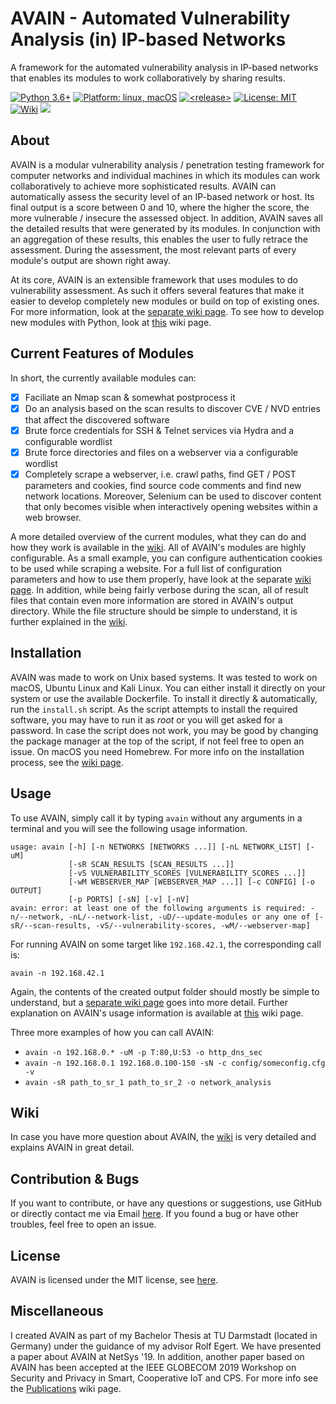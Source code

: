 # AVAIN - Automated Vulnerability Analysis (in) IP-based Networks
A framework for the automated vulnerability analysis in IP-based networks that enables its modules to work collaboratively by sharing results.

<p>
<a href="#"><img src="https://img.shields.io/badge/python-3.6%2B-red" alt="Python 3.6+"></a>
<a href="#"><img src="https://img.shields.io/badge/platform-linux%20%7C%20macOS-%23557ef6" alt="Platform: linux, macOS"></a>
<a href="#"><img src="https://img.shields.io/github/v/release/dustinborn/avain?include_prereleases" alt="<release>"></a>
<a href="https://github.com/DustinBorn/avain/blob/master/LICENSE"><img src="https://img.shields.io/badge/license-MIT-green" alt="License: MIT"></a>
<a href="https://github.com/DustinBorn/avain/wiki"><img src="https://img.shields.io/badge/documentation-wiki-yellow" alt="Wiki"></a>
<a href="#"><img src="https://img.shields.io/github/languages/code-size/dustinborn/avain?color=lightgray"></a>
</p>

## About
AVAIN is a modular vulnerability analysis / penetration testing framework for computer networks and individual machines in which its modules can work collaboratively to achieve more sophisticated results. AVAIN can automatically assess the security level of an IP-based network or host. Its final output is a score between 0 and 10, where the higher the score, the more vulnerable / insecure the assessed object. In addition, AVAIN saves all the detailed results that were generated by its modules. In conjunction with an aggregation of these results, this enables the user to fully retrace the assessment. During the assessment, the most relevant parts of every module's output are shown right away.


At its core, AVAIN is an extensible framework that uses modules to do vulnerability assessment. As such it offers several features that make it easier to develop completely new modules or build on top of existing ones. For more information, look at the [separate wiki page](https://github.com/DustinBorn/avain/wiki/Framework-Features). To see how to develop new modules with Python, look at [this](https://github.com/DustinBorn/avain/wiki/Creating-a-New-Module) wiki page.


## Current Features of Modules
In short, the currently available modules can:
- [x] Faciliate an Nmap scan &amp; somewhat postprocess it
- [x] Do an analysis based on the scan results to discover CVE / NVD entries that affect the discovered software
- [x] Brute force credentials for SSH &amp; Telnet services via Hydra and a configurable wordlist
- [x] Brute force directories and files on a webserver via a configurable wordlist
- [x] Completely scrape a webserver, i.e. crawl paths, find GET / POST parameters and cookies, find source code comments and find new network locations. Moreover, Selenium can be used to discover content that only becomes visible when interactively opening websites within a web browser.

A more detailed overview of the current modules, what they can do and how they work is available in the [wiki](https://github.com/DustinBorn/avain/wiki/Module-Overview). All of AVAIN's modules are highly configurable. As a small example, you can configure authentication cookies to be used while scraping a website. For a full list of configuration parameters and how to use them properly, have look at the separate [wiki page](https://github.com/DustinBorn/avain/wiki/Configuration). In addition, while being fairly verbose during the scan, all of result files that contain even more information are stored in AVAIN's output directory. While the file structure should be simple to understand, it is further explained in the [wiki](https://github.com/DustinBorn/avain/wiki/Output-Structure).


## Installation
AVAIN was made to work on Unix based systems. It was tested to work on macOS, Ubuntu Linux and Kali Linux. You can either install it directly on your system or use the available Dockerfile. To install it directly &amp; automatically, run the ``install.sh`` script. As the script attempts to install the required software, you may have to run it as *root* or you will get asked for a password. In case the script does not work, you may be good by changing the package manager at the top of the script, if not feel free to open an issue. On macOS you need Homebrew. For more info on the installation process, see the [wiki page](https://github.com/DustinBorn/avain/wiki/Getting-Started).


## Usage
To use AVAIN, simply call it by typing ``avain`` without any arguments in a terminal and you will see the following usage information.
```
usage: avain [-h] [-n NETWORKS [NETWORKS ...]] [-nL NETWORK_LIST] [-uM]
             [-sR SCAN_RESULTS [SCAN_RESULTS ...]]
             [-vS VULNERABILITY_SCORES [VULNERABILITY_SCORES ...]]
             [-wM WEBSERVER_MAP [WEBSERVER_MAP ...]] [-c CONFIG] [-o OUTPUT]
             [-p PORTS] [-sN] [-v] [-nV]
avain: error: at least one of the following arguments is required: -n/--network, -nL/--network-list, -uD/--update-modules or any one of [-sR/--scan-results, -vS/--vulnerability-scores, -wM/--webserver-map]
```
For running AVAIN on some target like ``192.168.42.1``, the corresponding call is:
```
avain -n 192.168.42.1
```
Again, the contents of the created output folder should mostly be simple to understand, but a [separate wiki page](https://github.com/DustinBorn/avain/wiki/Output-Structure) goes into more detail. Further explanation on AVAIN's usage information is available at [this](https://github.com/DustinBorn/avain/wiki/Usage) wiki page.

Three more examples of how you can call AVAIN:
* ``avain -n 192.168.0.* -uM -p T:80,U:53 -o http_dns_sec``
* ``avain -n 192.168.0.1 192.168.0.100-150 -sN -c config/someconfig.cfg -v``
* ``avain -sR path_to_sr_1 path_to_sr_2 -o network_analysis``


## Wiki
In case you have more question about AVAIN, the [wiki](https://github.com/DustinBorn/avain/wiki/) is very detailed and explains AVAIN in great detail.


## Contribution & Bugs
If you want to contribute, or have any questions or suggestions, use GitHub or directly contact me via Email <a href="mailto:dustin.born@stud.tu-darmstadt.de">here</a>. If you found a bug or have other troubles, feel free to open an issue.


## License
AVAIN is licensed under the MIT license, see [here](https://github.com/DustinBorn/avain/blob/master/LICENSE).


## Miscellaneous
I created AVAIN as part of my Bachelor Thesis at TU Darmstadt (located in Germany) under the guidance of my advisor Rolf Egert. We have presented a paper about AVAIN at NetSys&nbsp;'19. In addition, another paper based on AVAIN has been accepted at the IEEE GLOBECOM 2019 Workshop on Security and Privacy in Smart, Cooperative IoT and CPS. For more info see the [Publications](https://github.com/DustinBorn/avain/wiki/Publications) wiki page.
